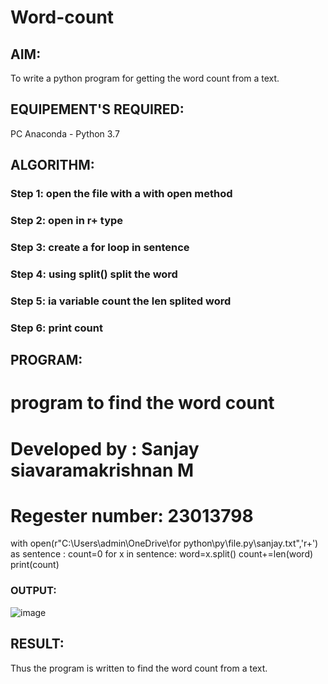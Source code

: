 # Word-count
## AIM:
To write a python program for getting the word count from a text.
## EQUIPEMENT'S REQUIRED: 
PC
Anaconda - Python 3.7
## ALGORITHM: 
### Step 1: open the file with a with open method 

### Step 2: open in r+ type
 
### Step 3: create a for loop in sentence

### Step 4:  using split() split the word

### Step 5: ia variable count the len splited word 

### Step 6: print count

## PROGRAM:
 
# program to find the word count 
# Developed by : Sanjay siavaramakrishnan M
# Regester number: 23013798

with open(r"C:\Users\admin\OneDrive\for python\py\file.py\sanjay.txt",'r+') as sentence :
    count=0
    for x in sentence:
        word=x.split()
        count+=len(word)
print(count)
 

### OUTPUT:

![image](https://github.com/sanjaysivaramakrishnan/Word-count/assets/151629616/acd9b215-efaf-4106-8c21-2191c1360123)



## RESULT:
Thus the program is written to find the word count from a text.
